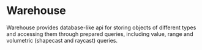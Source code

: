 # Warehouse

Warehouse provides database-like api for storing objects of different types and accessing them through prepared queries,
including value, range and volumetric (shapecast and raycast) queries.
